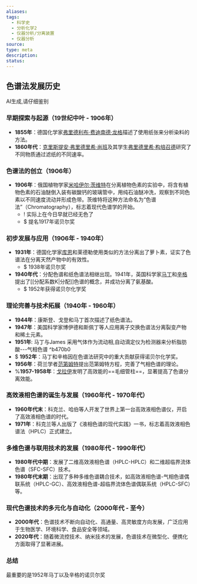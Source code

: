 ```yaml
---
aliases: 
tags:
  - 科学史
  - 分析化学2
  - 仪器分析/分离装置
  - 仪器分析
source: 
type: meta
description: 
status:
---
```


## 色谱法发展历史

AI生成,请仔细鉴别

### 早期探索与起源（19世纪中叶 - 1906年）
- **1855年**：德国化学家[弗里德利布·费迪南德·龙格](https://en.wikipedia.org/wiki/Friedlieb_Ferdinand_Runge)描述了使用纸张来分析染料的方法。
- **1860年代**：[克里斯提安·弗里德里希·尚班](https://en.wikipedia.org/wiki/Christian_Friedrich_Sch%C3%B6nbein)及其学生[弗里德里希·构培召德](https://en.wikipedia.org/wiki/Friedrich_Goppelsroeder)研究了不同物质通过滤纸的不同速率。

### 色谱法的创立（1906年）
- **1906年**：俄国植物学家[米哈伊尔·茨维特](https://en.wikipedia.org/wiki/Mikhail_Tsvet)在分离植物色素的实验中，将含有植物色素的石油醚倒入装有碳酸钙的玻璃管中，用纯石油醚冲洗，观察到不同色素以不同速度流动并形成色带。茨维特将这种方法命名为“色谱法”（Chromatography），标志着现代色谱学的开始。
	- ! 实际上在今日早就已经无色了
	- $ 提名1917年诺贝尔奖

### 初步发展与应用（1906年 - 1940年）
- **1931年**：德国化学家[库恩](https://en.wikipedia.org/wiki/Richard_Kuhn)和莱德勒使用类似的方法分离出了萝卜素，证实了色谱法在分离天然产物中的有效性。
	- $ 1938年诺贝尔奖
- **1940年代**：分配色谱和纸色谱法相继出现。1941年，英国科学家[马丁](https://en.wikipedia.org/wiki/Archer_Martin)和[辛格](https://en.wikipedia.org/wiki/Richard_Synge)提出了[[分配系数K|分配]]色谱的概念，并成功分离了氨基酸。
	- $ 1952年获得诺贝尔化学奖

### 理论完善与技术拓展（1940年 - 1960年）
- **1944年**：康斯登、戈登和马丁首次描述了纸色谱法。
- **1947年**：美国科学家博伊德和斯佩丁等人应用离子交换色谱法分离裂变产物和稀土元素。
- **1951年**: 马丁与James 采用气体作为流动相,自动滴定仪为检测器来分析脂肪酸---气相色谱 ^b470b0
- $ **1952年**：马丁和辛格因在色谱法研究中的重大贡献获得诺贝尔化学奖。
- **1956年**：荷兰学者[范第姆特](https://en.wikipedia.org/wiki/J._van_Deemter)提出范第姆特方程，完善了气相色谱的理论。
- %**1957-1958年**：[戈拉伊](https://en.wikipedia.org/wiki/John_W._C._Golay)发明了高效能的==毛细管柱==，显著提高了色谱分离效能。

### 高效液相色谱的诞生与发展（1960年代 - 1970年代）
- **1960年代末**：科克兰、哈伯等人开发了世界上第一台高效液相色谱仪，开启了高效液相色谱的时代。
- **1971年**：科克兰等人出版了《液相色谱的现代实践》一书，标志着高效液相色谱法（HPLC）正式建立。

### 多维色谱与联用技术的发展（1980年代 - 1990年代）
- **1980年代中期**：发展了二维高效液相色谱（HPLC-HPLC）和二维超临界流体色谱（SFC-SFC）技术。
- **1980年代末期**：出现了多种多维色谱耦合技术，如高效液相色谱-气相色谱偶联系统（HPLC-GC）、高效液相色谱-超临界流体色谱偶联系统（HPLC-SFC）等。

### 现代色谱技术的多元化与自动化（2000年代 - 至今）
- **2000年代**：色谱技术不断向自动化、高通量、高灵敏度方向发展，广泛应用于生物医学、环境科学、食品安全等领域。
- **2020年代**：随着微流控技术、纳米技术的发展，色谱技术在微型化、便携化方面取得了显著进展。

### 总结

最重要的是1952年马丁以及辛格的诺贝尔奖
